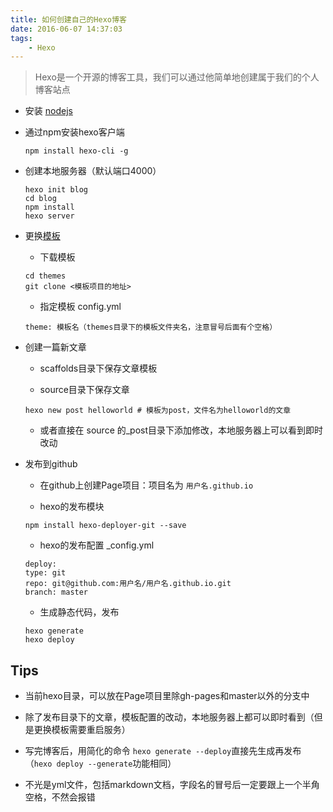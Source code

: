 ```yaml
---
title: 如何创建自己的Hexo博客
date: 2016-06-07 14:37:03
tags: 
	- Hexo
---
```


>Hexo是一个开源的博客工具，我们可以通过他简单地创建属于我们的个人博客站点


- 安装 [nodejs](https://nodejs.org)

- 通过npm安装hexo客户端

    ```
	npm install hexo-cli -g
    ```
- 创建本地服务器（默认端口4000）

    ```
	hexo init blog
	cd blog
	npm install
	hexo server
	```

- 更换[模板](http://www.zhihu.com/question/24422335)

    - 下载模板
    ```
    cd themes
	git clone <模板项目的地址>
	```

    - 指定模板 config.yml
	```
	theme: 模板名（themes目录下的模板文件夹名，注意冒号后面有个空格）
	```
- 创建一篇新文章

	- scaffolds目录下保存文章模板

	- source目录下保存文章

	```
	hexo new post helloworld # 模板为post，文件名为helloworld的文章
	```
	- 或者直接在 source 的_post目录下添加修改，本地服务器上可以看到即时改动


- 发布到github
	- 在github上创建Page项目：项目名为 `用户名.github.io`

	- hexo的发布模块
	
	```
	npm install hexo-deployer-git --save
	```
	- hexo的发布配置 _config.yml

    ```
	deploy:
	type: git
	repo: git@github.com:用户名/用户名.github.io.git
	branch: master
    ```
	- 生成静态代码，发布
	
	```
	hexo generate
	hexo deploy
	```

## Tips
- 当前hexo目录，可以放在Page项目里除gh-pages和master以外的分支中

- 除了发布目录下的文章，模板配置的改动，本地服务器上都可以即时看到（但是更换模板需要重启服务）

- 写完博客后，用简化的命令 `hexo generate --deploy`直接先生成再发布（`hexo deploy --generate`功能相同）

- 不光是yml文件，包括markdown文档，字段名的冒号后一定要跟上一个半角空格，不然会报错